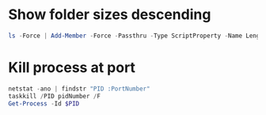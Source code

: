 # Show folder sizes descending

```powershell
ls -Force | Add-Member -Force -Passthru -Type ScriptProperty -Name Length -Value {ls $this -Recurse -Force | Measure -Sum Length | Select -Expand Sum } | Sort-Object Length -Descending | Format-Table @{label="TotalSize (MB)";expression={[Math]::Truncate($_.Length / 1MB)};width=14}, @{label="Mode";expression={$_.Mode};width=8}, Name
```

# Kill process at port

```powershell
netstat -ano | findstr "PID :PortNumber"
taskkill /PID pidNumber /F
Get-Process -Id $PID
```
